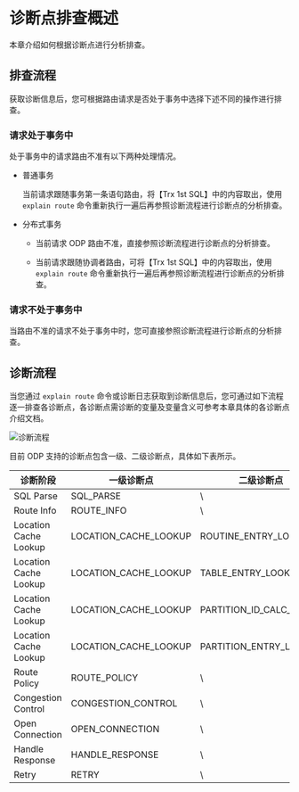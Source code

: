 # 诊断点排查概述

本章介绍如何根据诊断点进行分析排查。

## 排查流程

获取诊断信息后，您可根据路由请求是否处于事务中选择下述不同的操作进行排查。

### 请求处于事务中

处于事务中的请求路由不准有以下两种处理情况。

* 普通事务
  
  当前请求跟随事务第一条语句路由，将【Trx 1st SQL】中的内容取出，使用 `explain route` 命令重新执行一遍后再参照诊断流程进行诊断点的分析排查。

* 分布式事务
  
  * 当前请求 ODP 路由不准，直接参照诊断流程进行诊断点的分析排查。
  
  * 当前请求跟随协调者路由，可将【Trx 1st SQL】中的内容取出，使用 `explain route` 命令重新执行一遍后再参照诊断流程进行诊断点的分析排查。

### 请求不处于事务中

当路由不准的请求不处于事务中时，您可直接参照诊断流程进行诊断点的分析排查。

## 诊断流程

当您通过 `explain route` 命令或诊断日志获取到诊断信息后，您可通过如下流程逐一排查各诊断点，各诊断点需诊断的变量及变量含义可参考本章具体的各诊断点介绍文档。

![诊断流程](https://obbusiness-private.oss-cn-shanghai.aliyuncs.com/doc/img/odp/V4.2.0/zh-CN/900.o-m-guide/400.routing-diagnosis/100.overview-of-diagnosis-point-troubleshooting-01.png)

目前 ODP 支持的诊断点包含一级、二级诊断点，具体如下表所示。

|  诊断阶段    |  一级诊断点   |  二级诊断点      |
|-------------|--------------|-----------------|
| SQL Parse   | SQL_PARSE    | \               |
| Route Info  | ROUTE_INFO   | \               |
| Location Cache Lookup  | LOCATION_CACHE_LOOKUP | ROUTINE_ENTRY_LOOKUP   |
| Location Cache Lookup  | LOCATION_CACHE_LOOKUP | TABLE_ENTRY_LOOKUP     |
| Location Cache Lookup  | LOCATION_CACHE_LOOKUP | PARTITION_ID_CALC_DONE |
| Location Cache Lookup  | LOCATION_CACHE_LOOKUP | PARTITION_ENTRY_LOOKUP |
| Route Policy           | ROUTE_POLICY          | \                      |
| Congestion Control     | CONGESTION_CONTROL    | \                      |
| Open Connection        | OPEN_CONNECTION       | \                      |
| Handle Response        | HANDLE_RESPONSE       | \                      |
| Retry                  | RETRY                 | \                      |
